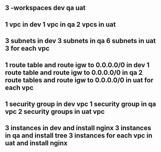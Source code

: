 3 -workspaces
 dev  qa  uat
-------------

1 vpc in dev
1 vpc in qa
2 vpcs in uat
-------------

3 subnets in dev
3 subnets in qa
6 subnets in uat 3 for each vpc
-------------------------------

1 route table and route igw to 0.0.0.0/0 in dev
1 route table and route igw to 0.0.0.0/0 in qa
2 route tables and route igw to 0.0.0.0/0 in uat for each vpc
--------------------------------------------------------------

1 security group in dev vpc
1 security group in qa vpc
2 security groups in uat vpc
-----------------------------

3 instances in dev and install nginx
3 instances in qa and install tree
3 instances for each vpc in uat and install nginx
-------------------------------------------------- 
